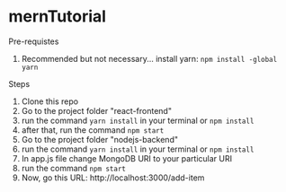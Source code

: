 # mernTutorial

Pre-requistes
1. Recommended but not necessary... install yarn: `npm install -global yarn`

Steps
1. Clone this repo
2. Go to the project folder "react-frontend"
3. run the command `yarn install` in your terminal or `npm install`
4. after that, run the command `npm start`
6. Go to the project folder "nodejs-backend"
7. run the command `yarn install` in your terminal or `npm install`
8. In app.js file change MongoDB URI to your particular URI
9. run the command `npm start`
10. Now, go this URL: http://localhost:3000/add-item